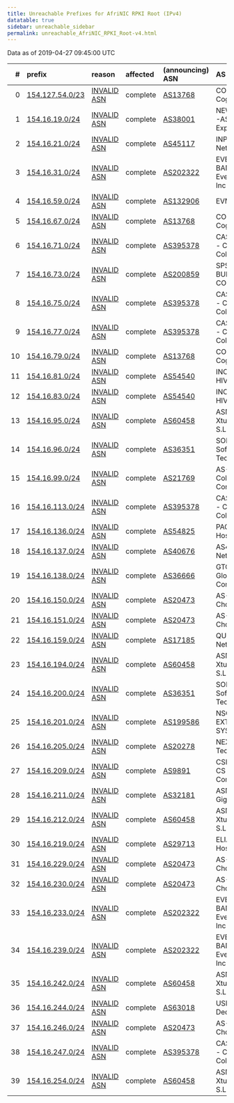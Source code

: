 ```yaml
---
title: Unreachable Prefixes for AfriNIC RPKI Root (IPv4)
datatable: true
sidebar: unreachable_sidebar
permalink: unreachable_AfriNIC_RPKI_Root-v4.html
---
```


Data as of 2019-04-27 09:45:00 UTC


<div class="datatable-begin"></div>

|   # | prefix                                                   | reason                                                                                                  | affected   | (announcing) ASN                         | AS Name                                            |   unreachable /24s |
|----:|:---------------------------------------------------------|:--------------------------------------------------------------------------------------------------------|:-----------|:-----------------------------------------|:---------------------------------------------------|-------------------:|
|   0 | [154.127.54.0/23](https://stat.ripe.net/154.127.54.0/23) | [INVALID ASN](https://rpki-validator.ripe.net/announcement-preview?asn=AS13768&prefix=154.127.54.0/23)  | complete   | [AS13768](unreachable_AS13768-v4.html)   | COGECO-PEER1 - Cogeco Peer 1                       |                  2 |
|   1 | [154.16.19.0/24](https://stat.ripe.net/154.16.19.0/24)   | [INVALID ASN](https://rpki-validator.ripe.net/announcement-preview?asn=AS38001&prefix=154.16.19.0/24)   | complete   | [AS38001](unreachable_AS38001-v4.html)   | NEWMEDIAEXPRESS-AS-AP NewMedia Express Pte Ltd     |                  1 |
|   2 | [154.16.21.0/24](https://stat.ripe.net/154.16.21.0/24)   | [INVALID ASN](https://rpki-validator.ripe.net/announcement-preview?asn=AS45117&prefix=154.16.21.0/24)   | complete   | [AS45117](unreachable_AS45117-v4.html)   | INPL-IN-AP Ishan's Network                         |                  1 |
|   3 | [154.16.31.0/24](https://stat.ripe.net/154.16.31.0/24)   | [INVALID ASN](https://rpki-validator.ripe.net/announcement-preview?asn=AS202322&prefix=154.16.31.0/24)  | complete   | [AS202322](unreachable_AS202322-v4.html) | EVERYONE-BANDWIDTH-INC - Everyone Bandwidth Inc    |                  1 |
|   4 | [154.16.59.0/24](https://stat.ripe.net/154.16.59.0/24)   | [INVALID ASN](https://rpki-validator.ripe.net/announcement-preview?asn=AS132906&prefix=154.16.59.0/24)  | complete   | [AS132906](unreachable_AS132906-v4.html) | EVM Networks                                       |                  1 |
|   5 | [154.16.67.0/24](https://stat.ripe.net/154.16.67.0/24)   | [INVALID ASN](https://rpki-validator.ripe.net/announcement-preview?asn=AS13768&prefix=154.16.67.0/24)   | complete   | [AS13768](unreachable_AS13768-v4.html)   | COGECO-PEER1 - Cogeco Peer 1                       |                  1 |
|   6 | [154.16.71.0/24](https://stat.ripe.net/154.16.71.0/24)   | [INVALID ASN](https://rpki-validator.ripe.net/announcement-preview?asn=AS395378&prefix=154.16.71.0/24)  | complete   | [AS395378](unreachable_AS395378-v4.html) | CASCADEDIVIDE-DC - Cascade Divide Colo             |                  1 |
|   7 | [154.16.73.0/24](https://stat.ripe.net/154.16.73.0/24)   | [INVALID ASN](https://rpki-validator.ripe.net/announcement-preview?asn=AS200859&prefix=154.16.73.0/24)  | complete   | [AS200859](unreachable_AS200859-v4.html) | SPSBUILDING - "SPS BUILDING COMPANY"LTD            |                  1 |
|   8 | [154.16.75.0/24](https://stat.ripe.net/154.16.75.0/24)   | [INVALID ASN](https://rpki-validator.ripe.net/announcement-preview?asn=AS395378&prefix=154.16.75.0/24)  | complete   | [AS395378](unreachable_AS395378-v4.html) | CASCADEDIVIDE-DC - Cascade Divide Colo             |                  1 |
|   9 | [154.16.77.0/24](https://stat.ripe.net/154.16.77.0/24)   | [INVALID ASN](https://rpki-validator.ripe.net/announcement-preview?asn=AS395378&prefix=154.16.77.0/24)  | complete   | [AS395378](unreachable_AS395378-v4.html) | CASCADEDIVIDE-DC - Cascade Divide Colo             |                  1 |
|  10 | [154.16.79.0/24](https://stat.ripe.net/154.16.79.0/24)   | [INVALID ASN](https://rpki-validator.ripe.net/announcement-preview?asn=AS13768&prefix=154.16.79.0/24)   | complete   | [AS13768](unreachable_AS13768-v4.html)   | COGECO-PEER1 - Cogeco Peer 1                       |                  1 |
|  11 | [154.16.81.0/24](https://stat.ripe.net/154.16.81.0/24)   | [INVALID ASN](https://rpki-validator.ripe.net/announcement-preview?asn=AS54540&prefix=154.16.81.0/24)   | complete   | [AS54540](unreachable_AS54540-v4.html)   | INCERO-HVVC - HIVELOCITY                           |                  1 |
|  12 | [154.16.83.0/24](https://stat.ripe.net/154.16.83.0/24)   | [INVALID ASN](https://rpki-validator.ripe.net/announcement-preview?asn=AS54540&prefix=154.16.83.0/24)   | complete   | [AS54540](unreachable_AS54540-v4.html)   | INCERO-HVVC - HIVELOCITY                           |                  1 |
|  13 | [154.16.95.0/24](https://stat.ripe.net/154.16.95.0/24)   | [INVALID ASN](https://rpki-validator.ripe.net/announcement-preview?asn=AS60458&prefix=154.16.95.0/24)   | complete   | [AS60458](unreachable_AS60458-v4.html)   | ASN-XTUDIONET - Xtudio Networks S.L.U              |                  1 |
|  14 | [154.16.96.0/24](https://stat.ripe.net/154.16.96.0/24)   | [INVALID ASN](https://rpki-validator.ripe.net/announcement-preview?asn=AS36351&prefix=154.16.96.0/24)   | complete   | [AS36351](unreachable_AS36351-v4.html)   | SOFTLAYER - SoftLayer Technologies Inc.            |                  1 |
|  15 | [154.16.99.0/24](https://stat.ripe.net/154.16.99.0/24)   | [INVALID ASN](https://rpki-validator.ripe.net/announcement-preview?asn=AS21769&prefix=154.16.99.0/24)   | complete   | [AS21769](unreachable_AS21769-v4.html)   | AS-COLOAM - Colocation America Corporation         |                  1 |
|  16 | [154.16.113.0/24](https://stat.ripe.net/154.16.113.0/24) | [INVALID ASN](https://rpki-validator.ripe.net/announcement-preview?asn=AS395378&prefix=154.16.113.0/24) | complete   | [AS395378](unreachable_AS395378-v4.html) | CASCADEDIVIDE-DC - Cascade Divide Colo             |                  1 |
|  17 | [154.16.136.0/24](https://stat.ripe.net/154.16.136.0/24) | [INVALID ASN](https://rpki-validator.ripe.net/announcement-preview?asn=AS54825&prefix=154.16.136.0/24)  | complete   | [AS54825](unreachable_AS54825-v4.html)   | PACKET - Packet Host                               |                  1 |
|  18 | [154.16.137.0/24](https://stat.ripe.net/154.16.137.0/24) | [INVALID ASN](https://rpki-validator.ripe.net/announcement-preview?asn=AS40676&prefix=154.16.137.0/24)  | complete   | [AS40676](unreachable_AS40676-v4.html)   | AS40676 - Psychz Networks                          |                  1 |
|  19 | [154.16.138.0/24](https://stat.ripe.net/154.16.138.0/24) | [INVALID ASN](https://rpki-validator.ripe.net/announcement-preview?asn=AS36666&prefix=154.16.138.0/24)  | complete   | [AS36666](unreachable_AS36666-v4.html)   | GTCOMM - GloboTech Communications                  |                  1 |
|  20 | [154.16.150.0/24](https://stat.ripe.net/154.16.150.0/24) | [INVALID ASN](https://rpki-validator.ripe.net/announcement-preview?asn=AS20473&prefix=154.16.150.0/24)  | complete   | [AS20473](unreachable_AS20473-v4.html)   | AS-CHOOPA - Choopa                                 |                  1 |
|  21 | [154.16.151.0/24](https://stat.ripe.net/154.16.151.0/24) | [INVALID ASN](https://rpki-validator.ripe.net/announcement-preview?asn=AS20473&prefix=154.16.151.0/24)  | complete   | [AS20473](unreachable_AS20473-v4.html)   | AS-CHOOPA - Choopa                                 |                  1 |
|  22 | [154.16.159.0/24](https://stat.ripe.net/154.16.159.0/24) | [INVALID ASN](https://rpki-validator.ripe.net/announcement-preview?asn=AS17185&prefix=154.16.159.0/24)  | complete   | [AS17185](unreachable_AS17185-v4.html)   | QUONIXNET - Quonix Networks Inc.                   |                  1 |
|  23 | [154.16.194.0/24](https://stat.ripe.net/154.16.194.0/24) | [INVALID ASN](https://rpki-validator.ripe.net/announcement-preview?asn=AS60458&prefix=154.16.194.0/24)  | complete   | [AS60458](unreachable_AS60458-v4.html)   | ASN-XTUDIONET - Xtudio Networks S.L.U              |                  1 |
|  24 | [154.16.200.0/24](https://stat.ripe.net/154.16.200.0/24) | [INVALID ASN](https://rpki-validator.ripe.net/announcement-preview?asn=AS36351&prefix=154.16.200.0/24)  | complete   | [AS36351](unreachable_AS36351-v4.html)   | SOFTLAYER - SoftLayer Technologies Inc.            |                  1 |
|  25 | [154.16.201.0/24](https://stat.ripe.net/154.16.201.0/24) | [INVALID ASN](https://rpki-validator.ripe.net/announcement-preview?asn=AS199586&prefix=154.16.201.0/24) | complete   | [AS199586](unreachable_AS199586-v4.html) | NSC-SOLUTIONS-EXT - VIRTUA SYSTEMS SAS             |                  1 |
|  26 | [154.16.205.0/24](https://stat.ripe.net/154.16.205.0/24) | [INVALID ASN](https://rpki-validator.ripe.net/announcement-preview?asn=AS20278&prefix=154.16.205.0/24)  | complete   | [AS20278](unreachable_AS20278-v4.html)   | NEXEON - Nexeon Technologies                       |                  1 |
|  27 | [154.16.209.0/24](https://stat.ripe.net/154.16.209.0/24) | [INVALID ASN](https://rpki-validator.ripe.net/announcement-preview?asn=AS9891&prefix=154.16.209.0/24)   | complete   | [AS9891](unreachable_AS9891-v4.html)     | CSLOX-IDC-AS-AP CS LOXINFO Public Company Limited. |                  1 |
|  28 | [154.16.211.0/24](https://stat.ripe.net/154.16.211.0/24) | [INVALID ASN](https://rpki-validator.ripe.net/announcement-preview?asn=AS32181&prefix=154.16.211.0/24)  | complete   | [AS32181](unreachable_AS32181-v4.html)   | ASN-GIGENET - GigeNET                              |                  1 |
|  29 | [154.16.212.0/24](https://stat.ripe.net/154.16.212.0/24) | [INVALID ASN](https://rpki-validator.ripe.net/announcement-preview?asn=AS60458&prefix=154.16.212.0/24)  | complete   | [AS60458](unreachable_AS60458-v4.html)   | ASN-XTUDIONET - Xtudio Networks S.L.U              |                  1 |
|  30 | [154.16.219.0/24](https://stat.ripe.net/154.16.219.0/24) | [INVALID ASN](https://rpki-validator.ripe.net/announcement-preview?asn=AS29713&prefix=154.16.219.0/24)  | complete   | [AS29713](unreachable_AS29713-v4.html)   | ELIA-60 - Reliable Hosting Services                |                  1 |
|  31 | [154.16.229.0/24](https://stat.ripe.net/154.16.229.0/24) | [INVALID ASN](https://rpki-validator.ripe.net/announcement-preview?asn=AS20473&prefix=154.16.229.0/24)  | complete   | [AS20473](unreachable_AS20473-v4.html)   | AS-CHOOPA - Choopa                                 |                  1 |
|  32 | [154.16.230.0/24](https://stat.ripe.net/154.16.230.0/24) | [INVALID ASN](https://rpki-validator.ripe.net/announcement-preview?asn=AS20473&prefix=154.16.230.0/24)  | complete   | [AS20473](unreachable_AS20473-v4.html)   | AS-CHOOPA - Choopa                                 |                  1 |
|  33 | [154.16.233.0/24](https://stat.ripe.net/154.16.233.0/24) | [INVALID ASN](https://rpki-validator.ripe.net/announcement-preview?asn=AS202322&prefix=154.16.233.0/24) | complete   | [AS202322](unreachable_AS202322-v4.html) | EVERYONE-BANDWIDTH-INC - Everyone Bandwidth Inc    |                  1 |
|  34 | [154.16.239.0/24](https://stat.ripe.net/154.16.239.0/24) | [INVALID ASN](https://rpki-validator.ripe.net/announcement-preview?asn=AS202322&prefix=154.16.239.0/24) | complete   | [AS202322](unreachable_AS202322-v4.html) | EVERYONE-BANDWIDTH-INC - Everyone Bandwidth Inc    |                  1 |
|  35 | [154.16.242.0/24](https://stat.ripe.net/154.16.242.0/24) | [INVALID ASN](https://rpki-validator.ripe.net/announcement-preview?asn=AS60458&prefix=154.16.242.0/24)  | complete   | [AS60458](unreachable_AS60458-v4.html)   | ASN-XTUDIONET - Xtudio Networks S.L.U              |                  1 |
|  36 | [154.16.244.0/24](https://stat.ripe.net/154.16.244.0/24) | [INVALID ASN](https://rpki-validator.ripe.net/announcement-preview?asn=AS63018&prefix=154.16.244.0/24)  | complete   | [AS63018](unreachable_AS63018-v4.html)   | USDEDICATED - US Dedicated                         |                  1 |
|  37 | [154.16.246.0/24](https://stat.ripe.net/154.16.246.0/24) | [INVALID ASN](https://rpki-validator.ripe.net/announcement-preview?asn=AS20473&prefix=154.16.246.0/24)  | complete   | [AS20473](unreachable_AS20473-v4.html)   | AS-CHOOPA - Choopa                                 |                  1 |
|  38 | [154.16.247.0/24](https://stat.ripe.net/154.16.247.0/24) | [INVALID ASN](https://rpki-validator.ripe.net/announcement-preview?asn=AS395378&prefix=154.16.247.0/24) | complete   | [AS395378](unreachable_AS395378-v4.html) | CASCADEDIVIDE-DC - Cascade Divide Colo             |                  1 |
|  39 | [154.16.254.0/24](https://stat.ripe.net/154.16.254.0/24) | [INVALID ASN](https://rpki-validator.ripe.net/announcement-preview?asn=AS60458&prefix=154.16.254.0/24)  | complete   | [AS60458](unreachable_AS60458-v4.html)   | ASN-XTUDIONET - Xtudio Networks S.L.U              |                  1 |

<div class="datatable-end"></div>